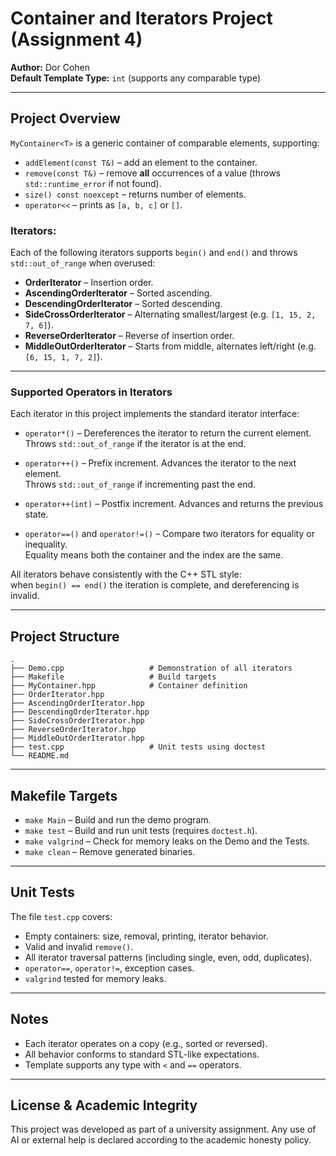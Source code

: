 # Container and Iterators Project (Assignment 4)

**Author:** Dor Cohen  <br>
**Default Template Type:** `int` (supports any comparable type)  

---

## Project Overview

`MyContainer<T>` is a generic container of comparable elements, supporting:

- `addElement(const T&)` – add an element to the container.
- `remove(const T&)` – remove **all** occurrences of a value (throws `std::runtime_error` if not found).
- `size() const noexcept` – returns number of elements.
- `operator<<` – prints as `[a, b, c]` or `[]`.

### Iterators:

Each of the following iterators supports `begin()` and `end()` and throws `std::out_of_range` when overused:

- **OrderIterator** – Insertion order.
- **AscendingOrderIterator** – Sorted ascending.
- **DescendingOrderIterator** – Sorted descending.
- **SideCrossOrderIterator** – Alternating smallest/largest (e.g. `[1, 15, 2, 7, 6]`).
- **ReverseOrderIterator** – Reverse of insertion order.
- **MiddleOutOrderIterator** – Starts from middle, alternates left/right (e.g. `[6, 15, 1, 7, 2]`).

---

### Supported Operators in Iterators

Each iterator in this project implements the standard iterator interface:

- `operator*()` – Dereferences the iterator to return the current element.  
  Throws `std::out_of_range` if the iterator is at the end.

- `operator++()` – Prefix increment. Advances the iterator to the next element.  
  Throws `std::out_of_range` if incrementing past the end.

- `operator++(int)` – Postfix increment. Advances and returns the previous state.

- `operator==()` and `operator!=()` – Compare two iterators for equality or inequality.  
  Equality means both the container and the index are the same.

All iterators behave consistently with the C++ STL style:  
when `begin() == end()` the iteration is complete, and dereferencing is invalid.

---

## Project Structure

```
.
├── Demo.cpp                   # Demonstration of all iterators
├── Makefile                   # Build targets
├── MyContainer.hpp            # Container definition
├── OrderIterator.hpp
├── AscendingOrderIterator.hpp
├── DescendingOrderIterator.hpp
├── SideCrossOrderIterator.hpp
├── ReverseOrderIterator.hpp
├── MiddleOutOrderIterator.hpp
├── test.cpp                   # Unit tests using doctest
└── README.md
```

---

## Makefile Targets

- `make Main` – Build and run the demo program.
- `make test` – Build and run unit tests (requires `doctest.h`).
- `make valgrind` – Check for memory leaks on the Demo and the Tests.
- `make clean` – Remove generated binaries.

---

## Unit Tests

The file `test.cpp` covers:

- Empty containers: size, removal, printing, iterator behavior.
- Valid and invalid `remove()`.
- All iterator traversal patterns (including single, even, odd, duplicates).
- `operator==`, `operator!=`, exception cases.
- `valgrind` tested for memory leaks.

---

## Notes

- Each iterator operates on a copy (e.g., sorted or reversed).
- All behavior conforms to standard STL-like expectations.
- Template supports any type with `<` and `==` operators.

---

## License & Academic Integrity

This project was developed as part of a university assignment. Any use of AI or external help is declared according to the academic honesty policy.

```
